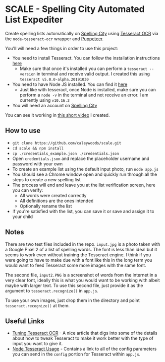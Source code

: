 # SCALE - Spelling City Automated List Expediter

Create spelling lists automatically on [Spelling City](https://www.spellingcity.com/) using [Tesseract OCR](https://en.wikipedia.org/wiki/Tesseract_(software)) via the `node-tesseract-ocr` wrapper and [Puppeteer](https://github.com/puppeteer/puppeteer).

You'll will need a few things in order to use this project:
  * You need to install Tesseract. You can follow the installation instructions [here](https://github.com/tesseract-ocr/tesseract/wiki#installation)
    * Make sure that once it's installed you can perform a `tesseract --version` in terminal and receive valid output. I created this using `tesseract v5.0.0-alpha.20191030`
  * You need to have Node JS installed. You can find it [here](https://nodejs.org/en/download/)
    * Just like with tesseract, once Node is installed, make sure you can perform a `node -v` in the terminal and not receive an error. I am currently using `v10.16.2`
  * You will need an account on [Spelling City](https://spellingcity.com)

You can see it working in [this short video](https://www.youtube.com/watch?v=cGnwAUjya38) I created.

## How to use
* `git clone https://github.com/caleywoods/scale.git`
* `cd scale && npm install`
* `cp ./credentials_example.json ./credentials.json`
* Open `credentials.json` and replace the placeholder username and password with your own
* To create an example list using the default input photo, run `node app.js`
* You should see a Chrome window open and quickly run through all the steps to create a new spelling list
* The process will end and leave you at the list verification screen, here you can verify:
  * All words were created correctly
  * All definitions are the ones intended
  * Optionally rename the list
* If you're satisfied with the list, you can save it or save and assign it to your child

## Notes
There are two test files included in the repo. `input.jpg` is a photo taken with a Google Pixel 2 of a list of spelling words. The font is less than ideal but it seems to work even without training the Tesseract engine. I think if you were going to have to make due with a font like this in the long term you would want to feed Tesseract some more images with the same font.

The second file, `input2.PNG` is a screenshot of words from the internet in a very clear font, ideally this is what you would want to be working with albeit maybe with larger text. To use this second file, just provide it as the argument to `tesseract.recognize()` in `app.js`.

To use your own images, just drop them in the directory and point `tesseract.recognize()` at them.

## Useful Links
* [Tuning Tesseract OCR](https://mlichtenberg.wordpress.com/2015/11/04/tuning-tesseract-ocr/) - A nice article that digs into some of the details about how to tweak Tesseract to make it work better with the type of input you want to give it.
* [Node Tesseract Usage](https://www.npmjs.com/package/node-tesseract-ocr#usage) - Contains a link to all of the config parameters you can send in the `config` portion for Tesseract within `app.js`.